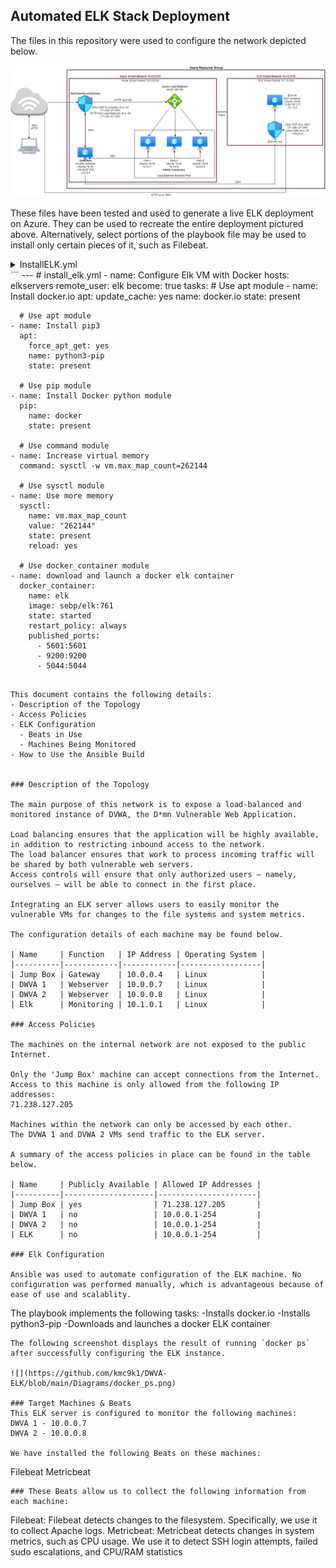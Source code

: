## Automated ELK Stack Deployment

The files in this repository were used to configure the network depicted below.

![aznet](https://github.com/kmc9k1/DWVA-ELK/blob/main/Diagrams/AzueVNfinal.png "Network Diagram")

These files have been tested and used to generate a live ELK deployment on Azure. They can be used to recreate the entire deployment pictured above. Alternatively, select portions of the playbook file may be used to install only certain pieces of it, such as Filebeat.

<details>
  <summary>InstallELK.yml</summary>
  <p>Content 1 Content 1 Content 1 Content 1 Content 1</p>
</details>
```
---
# install_elk.yml
- name: Configure Elk VM with Docker
  hosts: elkservers
  remote_user: elk
  become: true
  tasks:
    # Use apt module
    - name: Install docker.io
      apt:
        update_cache: yes
        name: docker.io
        state: present

      # Use apt module
    - name: Install pip3
      apt:
        force_apt_get: yes
        name: python3-pip
        state: present

      # Use pip module
    - name: Install Docker python module
      pip:
        name: docker
        state: present

      # Use command module
    - name: Increase virtual memory
      command: sysctl -w vm.max_map_count=262144

      # Use sysctl module
    - name: Use more memory
      sysctl:
        name: vm.max_map_count
        value: "262144"
        state: present
        reload: yes

      # Use docker_container module
    - name: download and launch a docker elk container
      docker_container:
        name: elk
        image: sebp/elk:761
        state: started
        restart_policy: always
        published_ports:
          - 5601:5601
          - 9200:9200
          - 5044:5044
```

This document contains the following details:
- Description of the Topology
- Access Policies
- ELK Configuration
  - Beats in Use
  - Machines Being Monitored
- How to Use the Ansible Build


### Description of the Topology

The main purpose of this network is to expose a load-balanced and monitored instance of DVWA, the D*mn Vulnerable Web Application.

Load balancing ensures that the application will be highly available, in addition to restricting inbound access to the network.
The load balancer ensures that work to process incoming traffic will be shared by both vulnerable web servers.
Access controls will ensure that only authorized users — namely, ourselves — will be able to connect in the first place.

Integrating an ELK server allows users to easily monitor the vulnerable VMs for changes to the file systems and system metrics.

The configuration details of each machine may be found below.

| Name     | Function   | IP Address | Operating System |
|----------|------------|------------|------------------|
| Jump Box | Gateway    | 10.0.0.4   | Linux            |
| DWVA 1   | Webserver  | 10.0.0.7   | Linux            |
| DWVA 2   | Webserver  | 10.0.0.8   | Linux            |
| Elk      | Monitoring | 10.1.0.1   | Linux            |

### Access Policies

The machines on the internal network are not exposed to the public Internet. 

Only the 'Jump Box' machine can accept connections from the Internet. Access to this machine is only allowed from the following IP addresses:
71.238.127.205

Machines within the network can only be accessed by each other.
The DVWA 1 and DVWA 2 VMs send traffic to the ELK server.

A summary of the access policies in place can be found in the table below.

| Name     | Publicly Available | Allowed IP Addresses |
|----------|--------------------|----------------------|
| Jump Box | yes                | 71.238.127.205       |
| DWVA 1   | no                 | 10.0.0.1-254         |
| DWVA 2   | no                 | 10.0.0.1-254         |
| ELK      | no                 | 10.0.0.1-254         |

### Elk Configuration

Ansible was used to automate configuration of the ELK machine. No configuration was performed manually, which is advantageous because of ease of use and scalablity.
```
The playbook implements the following tasks:
-Installs docker.io
-Installs python3-pip
-Downloads and launches a docker ELK container
```
The following screenshot displays the result of running `docker ps` after successfully configuring the ELK instance.

![](https://github.com/kmc9k1/DWVA-ELK/blob/main/Diagrams/docker_ps.png)

### Target Machines & Beats
This ELK server is configured to monitor the following machines:
DWVA 1 - 10.0.0.7
DWVA 2 - 10.0.0.8

We have installed the following Beats on these machines:
```
Filebeat
Metricbeat
```
### These Beats allow us to collect the following information from each machine:
```
Filebeat: Filebeat detects changes to the filesystem. Specifically, we use it to collect Apache logs.
Metricbeat: Metricbeat detects changes in system metrics, such as CPU usage. We use it to detect SSH login attempts, failed sudo escalations, and CPU/RAM statistics
```
